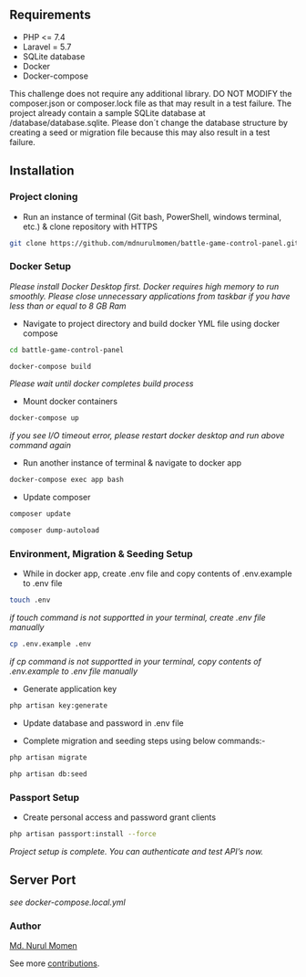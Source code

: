 ## Requirements

- PHP <= 7.4
- Laravel = 5.7
- SQLite database
- Docker
- Docker-compose

 This challenge does not require any additional library. DO NOT MODIFY the composer.json or composer.lock file as that may result in a test failure.
 The project already contain a sample SQLite database at /database/database.sqlite. Please don´t change the database structure by creating a seed or migration file because this may also result in a test failure.

## Installation

### Project cloning

-   Run an instance of terminal (Git bash, PowerShell, windows terminal, etc.) & clone repository with HTTPS

```bash
git clone https://github.com/mdnurulmomen/battle-game-control-panel.git
```

### Docker Setup

_Please install Docker Desktop first. Docker requires high memory to run smoothly. Please close unnecessary applications from taskbar if you have less than or equal to 8 GB Ram_

-   Navigate to project directory and build docker YML file using docker compose

```bash
cd battle-game-control-panel
```

```bash
docker-compose build
```

_Please wait until docker completes build process_

-   Mount docker containers

```bash
docker-compose up
```

_if you see I/O timeout error, please restart docker desktop and run above command again_

-   Run another instance of terminal & navigate to docker app

```bash
docker-compose exec app bash
```

-   Update composer

```bash
composer update
```

```bash
composer dump-autoload
```

### Environment, Migration & Seeding Setup

-   While in docker app, create .env file and copy contents of .env.example to .env file

```bash
touch .env
```

_if touch command is not supportted in your terminal, create .env file manually_

```bash
cp .env.example .env
```

_if cp command is not supportted in your terminal, copy contents of .env.example to .env file manually_

-   Generate application key

```bash
php artisan key:generate
```

-   Update database and password in .env file

-   Complete migration and seeding steps using below commands:-

```bash
php artisan migrate
```

```bash
php artisan db:seed
```

### Passport Setup

-   Create personal access and password grant clients

```bash
php artisan passport:install --force
```

_Project setup is complete. You can authenticate and test API’s now._

## Server Port

_see docker-compose.local.yml_

### Author

[Md. Nurul Momen](https://www.linkedin.com/in/md-nurul-momen-9aa287a2/) <br />

See more [contributions](https://github.com/mdnurulmomen?tab=repositories).
